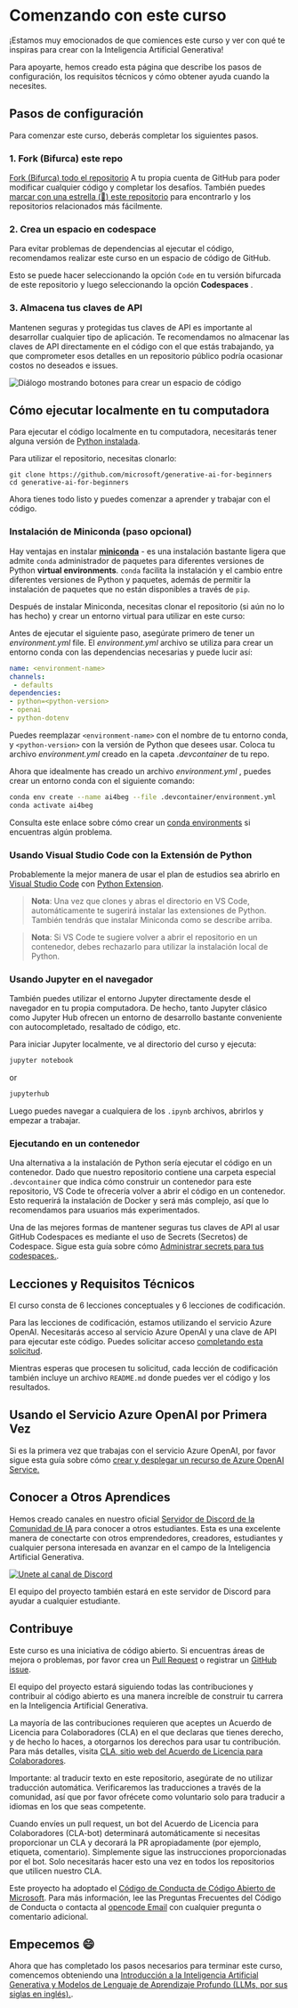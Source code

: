 # Comenzando con este curso

¡Estamos muy emocionados de que comiences este curso y ver con qué te inspiras para crear con la Inteligencia Artificial Generativa!

Para apoyarte, hemos creado esta página que describe los pasos de configuración, los requisitos técnicos y cómo obtener ayuda cuando la necesites.

## Pasos de configuración

Para comenzar este curso, deberás completar los siguientes pasos.

### 1. Fork (Bifurca) este repo

[Fork (Bifurca) todo el repositorio](https://github.com/microsoft/generative-ai-for-beginners/fork?WT.mc_id=academic-105485-koreyst) A tu propia cuenta de GitHub para poder modificar cualquier código y completar los desafíos. También puedes [marcar con una estrella (🌟) este repositorio](https://docs.github.com/en/get-started/exploring-projects-on-github/saving-repositories-with-stars?WT.mc_id=academic-105485-koreyst) para encontrarlo y los repositorios relacionados más fácilmente.

### 2. Crea un espacio en codespace

Para evitar problemas de dependencias al ejecutar el código, recomendamos realizar este curso en un espacio de código de GitHub.

Esto se puede hacer seleccionando la opción `Code` en tu versión bifurcada de este repositorio y luego seleccionando la opción **Codespaces** .

### 3. Almacena tus claves de API

Mantenen seguras y protegidas tus claves de API es importante al desarrollar cualquier tipo de aplicación. Te recomendamos no almacenar las claves de API directamente en el código con el que estás trabajando, ya que comprometer esos detalles en un repositorio público podría ocasionar costos no deseados e issues.

![Diálogo mostrando botones para crear un espacio de código](./images/who-will-pay.webp?WT.mc_id=academic-105485-koreyst)

## Cómo ejecutar localmente en tu computadora

Para ejecutar el código localmente en tu computadora, necesitarás tener alguna versión de [Python instalada](https://www.python.org/downloads/?WT.mc_id=academic-105485-koreyst).

Para utilizar el repositorio, necesitas clonarlo:

```shell
git clone https://github.com/microsoft/generative-ai-for-beginners
cd generative-ai-for-beginners
```

Ahora tienes todo listo y puedes comenzar a aprender y trabajar con el código.

### Instalación de Miniconda (paso opcional)

Hay ventajas en instalar **[miniconda](https://conda.io/en/latest/miniconda.html?WT.mc_id=academic-105485-koreyst)** - es una instalación bastante ligera que admite `conda` administrador de paquetes para diferentes versiones de Python **virtual environments**. `conda` facilita la instalación y el cambio entre diferentes versiones de Python y paquetes, además de permitir la instalación de paquetes que no están disponibles a través de `pip`.

Después de instalar Miniconda, necesitas clonar el repositorio (si aún no lo has hecho) y crear un entorno virtual para utilizar en este curso:

Antes de ejecutar el siguiente paso, asegúrate primero de tener un *environment.yml* file. El *environment.yml* archivo se utiliza para crear un entorno conda con las dependencias necesarias y puede lucir así:

```yml
name: <environment-name>
channels:  
 - defaults
dependencies:  
- python=<python-version>  
- openai  
- python-dotenv
```

Puedes reemplazar `<environment-name>` con el nombre de tu entorno conda, y `<python-version>` con la versión de Python que desees usar. Coloca tu archivo *environment.yml*  creado
en la capeta *.devcontainer* de tu repo.

Ahora que idealmente has creado un archivo *environment.yml* , puedes crear un entorno conda con el siguiente comando:

```bash
conda env create --name ai4beg --file .devcontainer/environment.yml
conda activate ai4beg
```

Consulta este enlace sobre cómo crear un [conda environments](https://docs.conda.io/projects/conda/en/latest/user-guide/tasks/manage-environments.html?WT.mc_id=academic-105485-koreyst) 
si encuentras algún problema.


### Usando Visual Studio Code con la Extensión de Python


Probablemente la mejor manera de usar el plan de estudios sea abrirlo en [Visual Studio Code](http://code.visualstudio.com/?WT.mc_id=academic-105485-koreyst) con [Python Extension](https://marketplace.visualstudio.com/items?itemName=ms-python.python&WT.mc_id=academic-105485-koreyst).

> **Nota**: Una vez que clones y abras el directorio en VS Code, automáticamente te sugerirá instalar las extensiones de Python. También tendrás que instalar Miniconda como se describe arriba.

> **Nota**: Si VS Code te sugiere volver a abrir el repositorio en un contenedor, debes rechazarlo para utilizar la instalación local de Python.

### Usando Jupyter en el navegador

También puedes utilizar el entorno Jupyter directamente desde el navegador en tu propia computadora. De hecho, tanto Jupyter clásico como Jupyter Hub ofrecen un entorno de desarrollo bastante conveniente con autocompletado, resaltado de código, etc.

Para iniciar Jupyter localmente, ve al directorio del curso y ejecuta:

```bash
jupyter notebook
```

or

```bash
jupyterhub
```

Luego puedes navegar a cualquiera de los `.ipynb` archivos, abrirlos y empezar a trabajar.

### Ejecutando en un contenedor

Una alternativa a la instalación de Python sería ejecutar el código en un contenedor. Dado que nuestro repositorio contiene una carpeta especial `.devcontainer` que indica cómo construir un contenedor para este repositorio, VS Code te ofrecería volver a abrir el código en un contenedor. Esto requerirá la instalación de Docker y será más complejo, así que lo recomendamos para usuarios más experimentados.

Una de las mejores formas de mantener seguras tus claves de API al usar GitHub Codespaces es mediante el uso de Secrets (Secretos) de Codespace. Sigue esta guía sobre cómo [Administrar secrets para tus codespaces.](https://docs.github.com/en/codespaces/managing-your-codespaces/managing-secrets-for-your-codespaces?WT.mc_id=academic-105485-koreyst).

## Lecciones y Requisitos Técnicos

El curso consta de 6 lecciones conceptuales y 6 lecciones de codificación.

Para las lecciones de codificación, estamos utilizando el servicio Azure OpenAI. Necesitarás acceso al servicio Azure OpenAI y una clave de API para ejecutar este código. Puedes solicitar acceso [completando esta solicitud](https://azure.microsoft.com/products/ai-services/openai-service?WT.mc_id=academic-105485-koreyst).

Mientras esperas que procesen tu solicitud, cada lección de codificación también incluye un archivo `README.md` donde puedes ver el código y los resultados.

## Usando el Servicio Azure OpenAI por Primera Vez

Si es la primera vez que trabajas con el servicio Azure OpenAI, por favor sigue esta guía sobre cómo [crear y desplegar un recurso de Azure OpenAI Service.](https://learn.microsoft.com/azure/ai-services/openai/how-to/create-resource?pivots=web-portal&WT.mc_id=academic-105485-koreyst)

## Conocer a Otros Aprendices

Hemos creado canales en nuestro oficial [Servidor de Discord de la Comunidad de IA](https://aka.ms/genai-discord?WT.mc_id=academic-105485-koreyst) para conocer a otros estudiantes. Esta es una excelente manera de conectarte con otros emprendedores, creadores, estudiantes y cualquier persona interesada en avanzar en el campo de la Inteligencia Artificial Generativa.

[![Unete al canal de Discord](https://dcbadge.vercel.app/api/server/ByRwuEEgH4)](https://aka.ms/genai-discord?WT.mc_id=academic-105485-koreyst)

El equipo del proyecto también estará en este servidor de Discord para ayudar a cualquier estudiante.

## Contribuye

Este curso es una iniciativa de código abierto. Si encuentras áreas de mejora o problemas, por favor crea un [Pull Request](https://github.com/microsoft/generative-ai-for-beginners/pulls?WT.mc_id=academic-105485-koreyst) o registrar un [GitHub issue](https://github.com/microsoft/generative-ai-for-beginners/issues?WT.mc_id=academic-105485-koreyst).

El equipo del proyecto estará siguiendo todas las contribuciones y contribuir al código abierto es una manera increíble de construir tu carrera en la Inteligencia Artificial Generativa.

La mayoría de las contribuciones requieren que aceptes un Acuerdo de Licencia para Colaboradores (CLA) en el que declaras que tienes derecho, y de hecho lo haces, a otorgarnos los derechos para usar tu contribución. Para más detalles, visita [CLA, sitio web del Acuerdo de Licencia para Colaboradores](https://cla.microsoft.com?WT.mc_id=academic-105485-koreyst).

Importante: al traducir texto en este repositorio, asegúrate de no utilizar traducción automática. Verificaremos las traducciones a través de la comunidad, así que por favor ofrécete como voluntario solo para traducir a idiomas en los que seas competente.

Cuando envíes un pull request, un bot del Acuerdo de Licencia para Colaboradores (CLA-bot) determinará automáticamente si necesitas proporcionar un CLA y decorará la PR apropiadamente (por ejemplo, etiqueta, comentario). Simplemente sigue las instrucciones proporcionadas por el bot. Solo necesitarás hacer esto una vez en todos los repositorios que utilicen nuestro CLA.

Este proyecto ha adoptado el [Código de Conducta de Código Abierto de Microsoft](https://opensource.microsoft.com/codeofconduct/?WT.mc_id=academic-105485-koreyst). Para más información, lee las Preguntas Frecuentes del Código de Conducta o contacta al [opencode Email](opencode@microsoft.com) con cualquier pregunta o comentario adicional.

## Empecemos 😄

Ahora que has completado los pasos necesarios para terminar este curso, comencemos obteniendo una [Introducción a la Inteligencia Artificial Generativa y Modelos de Lenguaje de Aprendizaje Profundo (LLMs, por sus siglas en inglés).](../01-introduction-to-genai/README.md?WT.mc_id=academic-105485-koreyst).
